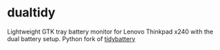 dualtidy
========

Lightweight GTK tray battery monitor for Lenovo Thinkpad x240 with the
dual battery setup. Python fork of [tidybattery](https://github.com/decayofmind/tidybattery)
